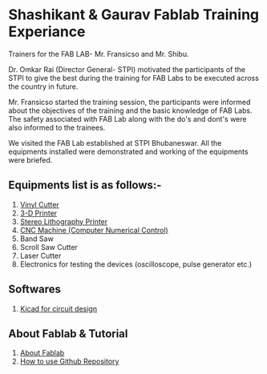 # Shashikant & Gaurav Fablab Training Experiance

Trainers for the FAB LAB- Mr. Fransicso and Mr. Shibu.

Dr. Omkar Rai (Director General- STPI) motivated the participants of the STPI to give the best during the training for FAB Labs to be executed across the country in future.

Mr. Fransicso started the training session, the participants were informed about the objectives of the training and the basic knowledge of FAB Labs. The safety associated with FAB Lab along with the do's and dont's were also informed to the trainees.

We visited the FAB Lab established at STPI Bhubaneswar. All the equipments installed were demonstrated and working of the equipments were briefed.

## Equipments list is as follows:-
1. [Vinyl Cutter](https://github.com/shashikantstpi/fabzero/blob/master/equipments/vinyl%20cutter.md)
2. [3-D Printer](https://github.com/shashikantstpi/fabzero/blob/master/equipments/3-d-printer.md)
3. [Stereo Lithography Printer](https://github.com/shashikantstpi/fabzero/blob/master/equipments/stereolithographyprinter.md)
4. [CNC Machine (Computer Numerical Control)](https://github.com/shashikantstpi/fabzero/blob/master/equipments/cncmachine.md)
5. Band Saw 
6. Scroll Saw Cutter
7. Laser Cutter
8. Electronics for testing the devices (oscilloscope, pulse generator etc.)

## Softwares
1. [Kicad for circuit design](https://github.com/shashikantstpi/fabzero/blob/master/software/cktdesign.md)

## About Fablab & Tutorial
1. [About Fablab](https://github.com/shashikantstpi/fabzero/blob/master/about.md)
2. [How to use Github Repository](https://github.com/shashikantstpi/fabzero/blob/master/gitrepo.md)
